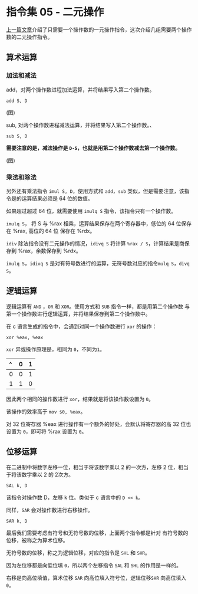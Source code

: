 # 指令集 05 - 二元操作

[上一篇文章](./指令集5一元操作.md)介绍了只需要一个操作数的一元操作指令，这次介绍几组需要两个操作数的二元操作指令。

## 算术运算

### 加法和减法

add，对两个操作数进程加法运算，并将结果写入第二个操作数。

```arm
add S, D
```
(图)

sub, 对两个操作数进程减法运算，并将结果写入第二个操作数。、

```arm
sub S, D
```
**需要注意的是，减法操作是 `D-S`，也就是用第二个操作数减去第一个操作数。**

(图)

### 乘法和除法

另外还有乘法指令 `imul S, D`，使用方式和 `add`，`sub` 类似，但是需要注意，该指令是的运算结果必须是 64 位的数值。

如果超过超过 64 位，就需要使用 `imulq S` 指令，该指令只有一个操作数。

`imulq S`， 将 S 与 %rax 相乘，运算结果保存在两个寄存器中，低位的 64 位保存在 %rax, 高位的 64 位 保存在 %rdx。

`idiv` 除法指令没有二元操作的情况，`idivq S` 将计算 `%rax / S`，计算结果是商保存到 %rax，余数保存到 %rdx。

`imulq S`，`idivq S` 是对有符号数进行的运算，无符号数对应的指令`mulq S`，`divq S`。 

## 逻辑运算

逻辑运算有 `AND` ，`OR` 和 `XOR`。使用方式和 `SUB` 指令一样，都是用第二个操作数 与 第一个操作数进行逻辑运算，并将结果保存到第二个操作数中。

在 c 语言生成的指令中，会遇到对同一个操作数进行 `xor` 的操作：

```
xor %eax, %eax
```

`xor` 异或操作原理是，相同为 `0`，不同为`1`。

| ^| 0| 1|
|:--|:--|:--|
|0|0|1|
|1|1|0|

因此两个相同的操作数进行 `xor`，结果就是将该操作数设置为 `0`。

该操作的效率高于 `mov $0, %eax`。

对 32 位寄存器 %eax 进行操作有一个额外的好处，会默认将寄存器的高 32 位也设置为 `0`，即可将 %rax 设置为 `0`。 

## 位移运算

在二进制中将数字左移一位，相当于将该数字乘以 2 的一次方，左移 2 位，相当于将该数字乘以 2 的 2次方。

```arm
SAL k, D
```

该指令对操作数 D，左移 k 位。类似于 c 语言中的 `D << k`。

同样，`SAR` 会对操作数进行右移操作。

```arm
SAR k, D
```

最后我们需要考虑有符号和无符号数的位移，上面两个指令都是针对 有符号数的位移，被称之为算术位移。

无符号数的位移，称之为逻辑位移，对应的指令是 `SHL` 和 `SHR`。

因为左位移都是向低位填 `0`，所以两个左移指令 `SAL` 和 `SHL` 的作用是一样的。

右移是向高位填值，算术位移 `SAR` 向高位填入符号位，逻辑位移`SHR` 向高位填入 `0`。





